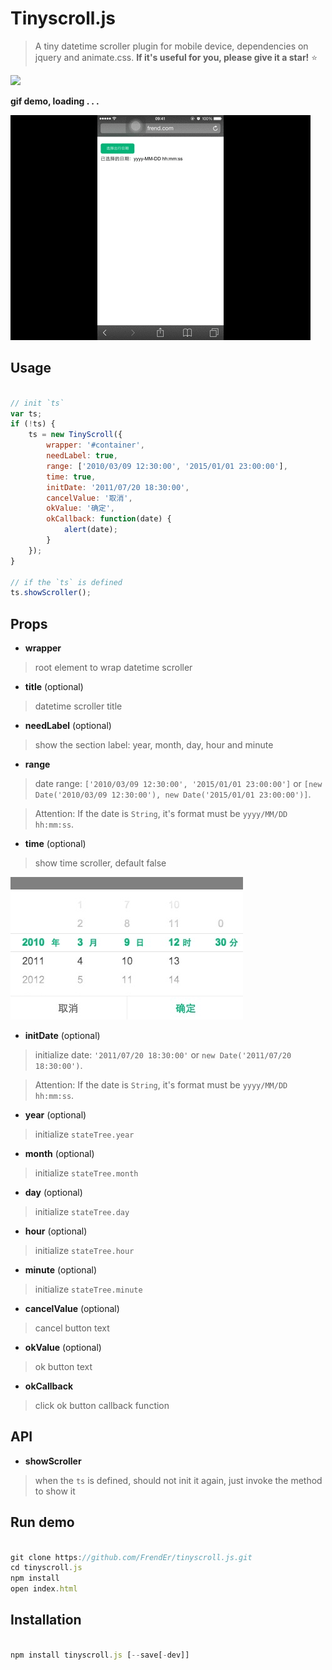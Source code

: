 # Tinyscroll.js  

> A tiny datetime scroller plugin for mobile device, dependencies on jquery and animate.css. **If it's useful for you, please give it a star!** :star:

<a href="https://www.npmjs.com/package/tinyscroll.js">
    <img src="https://img.shields.io/npm/dm/tinyscroll.js.svg?style=flat-square" />
</a>


**gif demo, loading . . .**

![demo](./demo.gif)

## Usage

```js

// init `ts`
var ts;
if (!ts) {
    ts = new TinyScroll({
        wrapper: '#container',
        needLabel: true,
        range: ['2010/03/09 12:30:00', '2015/01/01 23:00:00'],
        time: true,
        initDate: '2011/07/20 18:30:00',
        cancelValue: '取消',
        okValue: '确定',
        okCallback: function(date) {
            alert(date);
        }
    });
}

// if the `ts` is defined
ts.showScroller();

```

## Props

- **wrapper**

> root element to wrap datetime scroller

- **title** (optional)

> datetime scroller title

- **needLabel** (optional)

> show the section label: year, month, day, hour and minute

- **range**

> date range: `['2010/03/09 12:30:00', '2015/01/01 23:00:00']` or `[new Date('2010/03/09 12:30:00'), new Date('2015/01/01 23:00:00')]`.

> Attention: If the date is `String`, it's format must be `yyyy/MM/DD hh:mm:ss`.

- **time** (optional)

> show time scroller, default false

![demo](./demo.png)

- **initDate** (optional)

> initialize date: `'2011/07/20 18:30:00'` or `new Date('2011/07/20 18:30:00')`.

> Attention: If the date is `String`, it's format must be `yyyy/MM/DD hh:mm:ss`.

- **year** (optional)

> initialize `stateTree.year`

- **month** (optional)

> initialize `stateTree.month`

- **day** (optional)

> initialize `stateTree.day`

- **hour** (optional)

> initialize `stateTree.hour`

- **minute** (optional)

> initialize `stateTree.minute`

- **cancelValue** (optional)

> cancel button text

- **okValue** (optional)

> ok button text

- **okCallback**

> click ok button callback function

## API

- **showScroller**

> when the `ts` is defined, should not init it again, just invoke the method to show it

## Run demo

```js

git clone https://github.com/FrendEr/tinyscroll.js.git
cd tinyscroll.js
npm install
open index.html

```

## Installation

```js

npm install tinyscroll.js [--save[-dev]]

```

